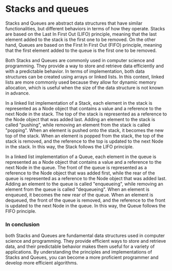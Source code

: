 # Stacks and queues
Stacks and Queues are abstract data structures that have similar functionalities, but different behaviors in terms of how they operate. Stacks are based on the Last In First Out (LIFO) principle, meaning that the last element added to the stack is the first one to be removed. On the other hand, Queues are based on the First In First Out (FIFO) principle, meaning that the first element added to the queue is the first one to be removed.

Both Stacks and Queues are commonly used in computer science and programming. They provide a way to store and retrieve data efficiently and with a predictable behavior. In terms of implementation, both data structures can be created using arrays or linked lists. In this context, linked lists are more commonly used because they allow for dynamic memory allocation, which is useful when the size of the data structure is not known in advance.

In a linked list implementation of a Stack, each element in the stack is represented as a Node object that contains a value and a reference to the next Node in the stack. The top of the stack is represented as a reference to the Node object that was added last. Adding an element to the stack is called "pushing", while removing an element from the stack is called "popping". When an element is pushed onto the stack, it becomes the new top of the stack. When an element is popped from the stack, the top of the stack is removed, and the reference to the top is updated to the next Node in the stack. In this way, the Stack follows the LIFO principle.

In a linked list implementation of a Queue, each element in the queue is represented as a Node object that contains a value and a reference to the next Node in the queue. The front of the queue is represented as a reference to the Node object that was added first, while the rear of the queue is represented as a reference to the Node object that was added last. Adding an element to the queue is called "enqueueing", while removing an element from the queue is called "dequeueing". When an element is enqueued, it becomes the new rear of the queue. When an element is dequeued, the front of the queue is removed, and the reference to the front is updated to the next Node in the queue. In this way, the Queue follows the FIFO principle.

### In conclusion
both Stacks and Queues are fundamental data structures used in computer science and programming. They provide efficient ways to store and retrieve data, and their predictable behavior makes them useful for a variety of applications. By understanding the principles and implementations of Stacks and Queues, you can become a more proficient programmer and develop more efficient algorithms.
